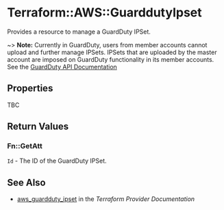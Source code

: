# Terraform::AWS::GuarddutyIpset

Provides a resource to manage a GuardDuty IPSet.

~> **Note:** Currently in GuardDuty, users from member accounts cannot upload and further manage IPSets. IPSets that are uploaded by the master account are imposed on GuardDuty functionality in its member accounts. See the [GuardDuty API Documentation](https://docs.aws.amazon.com/guardduty/latest/ug/create-ip-set.html)

## Properties

TBC

## Return Values

### Fn::GetAtt

`Id` - The ID of the GuardDuty IPSet.

## See Also

* [aws_guardduty_ipset](https://www.terraform.io/docs/providers/aws/r/guardduty_ipset.html) in the _Terraform Provider Documentation_